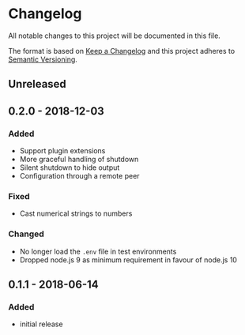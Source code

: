 # Changelog

All notable changes to this project will be documented in this file.

The format is based on [Keep a Changelog](http://keepachangelog.com/en/1.0.0/)
and this project adheres to [Semantic Versioning](http://semver.org/spec/v2.0.0.html).

## Unreleased

## 0.2.0 - 2018-12-03

### Added

- Support plugin extensions
- More graceful handling of shutdown
- Silent shutdown to hide output
- Configuration through a remote peer

### Fixed

- Cast numerical strings to numbers

### Changed

- No longer load the `.env` file in test environments
- Dropped node.js 9 as minimum requirement in favour of node.js 10

## 0.1.1 - 2018-06-14

### Added

- initial release
